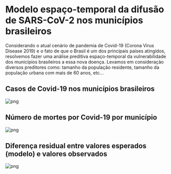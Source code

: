 # Modelo espaço-temporal da difusão de SARS-CoV-2 nos municípios brasileiros

Considerando o atual cenário de pandemia de Covid-19 (Corona Virus Disease 2019) e o fato de que o Brasil é um dos principais países atingidos, resolvemos fazer uma análise preditiva espaço-temporal da vulnerabilidade dos municípios brasileiros a essa nova doença. Levamos em consideração diversos preditores como: tamanho da população residente, tamanho da população urbana com mais de 60 anos, etc...

## Casos de Covid-19 nos municípios brasileiros
![png](figures_website/map_confirmed_03-01.png)

## Número de mortes por Covid-19 por município
![png](figures_website/map_deaths-01.png)

<script src="https://embed.github.com/view/geojson/grcolli/COVID-19/master/map.geojson"?height=500&width=700">
                                                                                                             
</script>

## Diferença residual entre valores esperados (modelo) e valores observados
![png](figures_website/Residuals_RdBu_centered_03-01.png)

